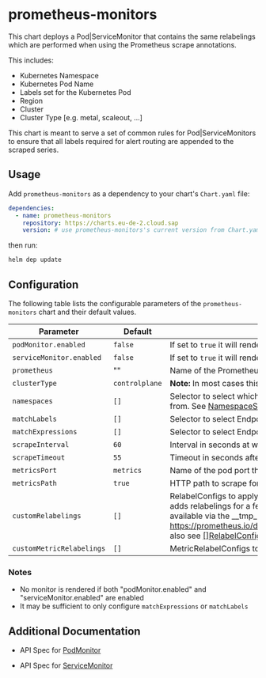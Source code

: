 # prometheus-monitors

This chart deploys a Pod|ServiceMonitor that contains the same relabelings which are performed when using the Prometheus scrape annotations.

This includes:

- Kubernetes Namespace
- Kubernetes Pod Name
- Labels set for the Kubernetes Pod
- Region
- Cluster
- Cluster Type [e.g. metal, scaleout, ...]

This chart is meant to serve a set of common rules for Pod|ServiceMonitors to ensure that all labels required for alert routing are appended to the scraped series.


## Usage

Add `prometheus-monitors` as a dependency to your chart's `Chart.yaml` file:

```yaml
dependencies:
  - name: prometheus-monitors
    repository: https://charts.eu-de-2.cloud.sap
    version: # use prometheus-monitors's current version from Chart.yaml
```

 then run:

```sh
helm dep update
```

## Configuration

The following table lists the configurable parameters of the `prometheus-monitors` chart and their default values.

| Parameter | Default | Description |
| ---       | ---         | ---     |
| `podMonitor.enabled` | `false` | If set to `true` it will render the PodMonitor  |
| `serviceMonitor.enabled` | `false` | If set to `true` it will render the ServiceMonitor  |
| `prometheus` | "" | Name of the Prometheus to scrape the monitor |
| `clusterType`| `controlplane` | __Note:__ In most cases this value is set via regional globals.yaml |
| `namespaces` | `[]` | Selector to select which namespaces the Kubernetes Endpoints objects are discovered from. See [NamespaceSelector](https://github.com/prometheus-operator/prometheus-operator/blob/main/Documentation/api.md#monitoring.coreos.com/v1.NamespaceSelector) |
| `matchLabels` | `[]` | Selector to select Endpoints objects see [Kubernetes meta/v1.LabelSelectors](https://kubernetes.io/docs/reference/generated/kubernetes-api/v1.24/#labelselector-v1-meta) |
| `matchExpressions` | `[]` | Selector to select Endpoints objects see [Kubernetes meta/v1.LabelSelectors](https://kubernetes.io/docs/reference/generated/kubernetes-api/v1.24/#labelselector-v1-meta) |
| `scrapeInterval` | `60` | Interval in seconds at which metrics should be scraped. |
| `scrapeTimeout` | `55` | Timeout in seconds after which the scrape is ended. |
| `metricsPort` | `metrics` | Name of the pod port this endpoint refers to. |
| `metricsPath` | `true` | HTTP path to scrape for metrics |
| `customRelabelings` | `[]` | RelabelConfigs to apply to samples before scraping. Prometheus Operator automatically adds relabelings for a few standard Kubernetes fields. The original scrape job’s name is available via the __tmp_prometheus_job_name label. More info: <https://prometheus.io/docs/prometheus/latest/configuration/configuration/#relabel_config> also see [[]RelabelConfig](https://github.com/prometheus-operator/prometheus-operator/blob/main/Documentation/api.md#monitoring.coreos.com/v1.RelabelConfig) |
| `customMetricRelabelings` | `[]` | MetricRelabelConfigs to apply to samples before ingestion. see [[]RelabelConfig](https://github.com/prometheus-operator/prometheus-operator/blob/main/Documentation/api.md#monitoring.coreos.com/v1.RelabelConfig) |

### Notes

- No monitor is rendered if both "podMonitor.enabled" and "serviceMonitor.enabled" are enabled
- It may be sufficient to only configure `matchExpressions` or `matchLabels`

## Additional Documentation

- API Spec for [PodMonitor](https://github.com/prometheus-operator/prometheus-operator/blob/main/Documentation/api.md#monitoring.coreos.com/v1.PodMonitor)

- API Spec for [ServiceMonitor](https://github.com/prometheus-operator/prometheus-operator/blob/main/Documentation/api.md#monitoring.coreos.com/v1.ServiceMonitor)
